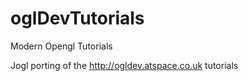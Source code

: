 oglDevTutorials
===============

Modern Opengl Tutorials

Jogl porting of the http://ogldev.atspace.co.uk tutorials
